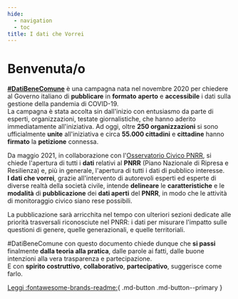 ```yaml
---
hide:
  - navigation
  - toc
title: I dati che Vorrei
---
```


# Benvenuta/o

[**#DatiBeneComune**](https://www.datibenecomune.it/) è una campagna nata nel novembre 2020 per chiedere al Governo italiano di **pubblicare** in **formato** **aperto** e **accessibile** i dati sulla gestione della pandemia di COVID-19.<br>
La campagna è stata accolta sin dall'inizio con entusiasmo da parte di esperti, organizzazioni, testate giornalistiche, che hanno aderito immediatamente all'iniziativa. Ad oggi, oltre **250 organizzazioni** si sono ufficialmente **unite** all'iniziativa e circa **55.000 cittadini** e **cittadine** hanno **firmato** la **petizione** connessa.

Da maggio 2021, in collaborazione con l'[Osservatorio Civico PNRR](https://www.osservatoriocivicopnrr.it/), si chiede l'apertura di tutti i **dati** relativi al **PNRR** (Piano Nazionale di Ripresa e Resilienza) e, più in generale, l'apertura di tutti i dati di pubblico interesse.<br>
**I dati che vorrei**, grazie all'intervento di autorevoli esperti ed esperte di diverse realtà della società civile, intende **delineare** le **caratteristiche** e le **modalità** di **pubblicazione** dei **dati aperti** del **PNRR**, in modo che le attività di monitoraggio civico siano rese possibili.

La pubblicazione sarà arricchita nel tempo con ulteriori sezioni dedicate alle priorità trasversali riconosciute nel PNRR: i dati per misurare l'impatto sulle questioni di genere, quelle generazionali, e quelle territoriali.

\#DatiBeneComune con questo documento chiede dunque che **si passi** finalmente **dalla teoria alla pratica**, dalle parole ai fatti, dalle buone intenzioni alla vera trasparenza e partecipazione.<br>
E con **spirito costruttivo**, **collaborativo**, **partecipativo**, suggerisce come farlo.

[Leggi :fontawesome-brands-readme:](dati-che-vorrei){ .md-button .md-button--primary }
